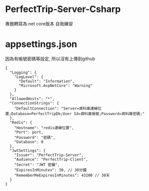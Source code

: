 # PerfectTrip-Server-Csharp
專題轉寫為.net core版本  自我練習

# appsettings.json
因為有帳號密碼等設定, 所以沒有上傳到github
```
{
  "Logging": {
    "LogLevel": {
      "Default": "Information",
      "Microsoft.AspNetCore": "Warning"
    }
  },
  "AllowedHosts": "*",
  "ConnectionStrings": {
    "DefaultConnection": "Server=資料庫連線位置;Database=PerfectTripDb;User Id=資料庫帳號;Password=資料庫密碼;"
  },
  "Redis": {
    "Hostname": "redis連線位置",
    "Port": port,
    "Password": "密碼",
    "Database": 0
  },
  "JwtSettings": {
    "Issuer": "PerfectTrip-Server",
    "Audience": "PerfectTrip-Client",
    "Secret": "JWT 密鑰",
    "ExpiresInMinutes": 30, // 30分鐘
    "RememberMeExpiresInMinutes": 43200 // 30天
  }
}
```

